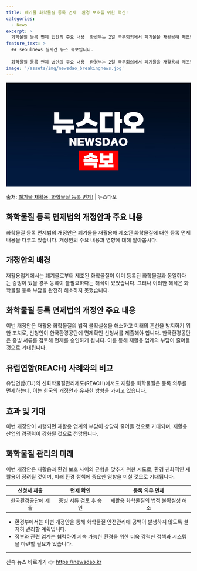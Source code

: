 ```yaml
---
title: 폐기물 화학물질 등록 면제  환경 보호를 위한 혁신!
categories:
  - News
excerpt: >
  화학물질 등록 면제 법안의 주요 내용  환경부는 2일 국무회의에서 폐기물을 재활용해 제조한 화학물질에 대한 …
feature_text: >
  ## seoulnews 실시간 뉴스 속보입니다.

  화학물질 등록 면제 법안의 주요 내용  환경부는 2일 국무회의에서 폐기물을 재활용해 제조한 화학물질에 대한 …
image: '/assets/img/newsdao_breakingnews.jpg'
---
```


![뉴스다오 속보](/assets/img/newsdao_breakingnews.jpg)

<p>출처: <a href="https://newsdao.kr/4556" rel="dofollow">폐기물 재활용, 화학물질 등록 면제!</a> | 뉴스다오</p>

<h2 data-ke-size="size26">화학물질 등록 면제법의 개정안과 주요 내용</h2>
<p data-ke-size="size16">화학물질 등록 면제법의 개정안은 폐기물을 재활용해 제조된 화학물질에 대한 등록 면제 내용을 다루고 있습니다. 개정안의 주요 내용과 영향에 대해 알아봅시다.</p>

<h2 data-ke-size="size26">개정안의 배경</h2>
<p data-ke-size="size16">재활용업계에서는 폐기물로부터 제조된 화학물질이 이미 등록된 화학물질과 동일하다는 증빙이 있을 경우 등록이 불필요하다는 해석이 있었습니다. 그러나 이러한 해석은 화학물질 등록 부담을 완전히 해소하지 못했습니다.</p>

<h2 data-ke-size="size26">화학물질 등록 면제법의 개정안 주요 내용</h2>
<p data-ke-size="size16">이번 개정안은 재활용 화학물질의 법적 불확실성을 해소하고 미래의 혼선을 방지하기 위한 조치로, 신청인이 한국환경공단에 면제확인 신청서를 제출해야 합니다. 한국환경공단은 증빙 서류를 검토해 면제를 승인하게 됩니다. 이를 통해 재활용 업계의 부담이 줄어들 것으로 기대됩니다.</p>

<h2 data-ke-size="size26">유럽연합(REACH) 사례와의 비교</h2>
<p data-ke-size="size16">유럽연합(EU)의 신화학물질관리제도(REACH)에서도 재활용 화학물질은 등록 의무를 면제하는데, 이는 한국의 개정안과 유사한 방향을 가지고 있습니다.</p>

<h2 data-ke-size="size26">효과 및 기대</h2>
<p data-ke-size="size16">이번 개정안이 시행되면 재활용 업계의 부담이 상당히 줄어들 것으로 기대되며, 재활용 산업의 경쟁력이 강화될 것으로 전망됩니다.</p>

<h2 data-ke-size="size26">화학물질 관리의 미래</h2>
<p data-ke-size="size16">이번 개정안은 재활용과 환경 보호 사이의 균형을 맞추기 위한 시도로, 환경 친화적인 재활용이 장려될 것이며, 미래 환경 정책에 중요한 영향을 미칠 것으로 기대됩니다.</p>

<table>
	<thead>
		<tr>
			<th style="text-align: center;">신청서 제출</th>
			<th style="text-align: center;">면제 확인</th>
			<th style="text-align: center;">등록 의무 면제</th>
		</tr>
	</thead>
	<tbody>
		<tr>
			<td style="text-align: center;">한국환경공단에 제출</td>
			<td style="text-align: center;">증빙 서류 검토 후 승인</td>
			<td style="text-align: center;">재활용 화학물질의 법적 불확실성 해소</td>
		</tr>
	</tbody>
</table>

<ul>
	<li>환경부에서는 이번 개정안을 통해 화학물질 안전관리에 공백이 발생하지 않도록 철저히 관리할 계획입니다.</li>
	<li>정부와 관련 업계는 협력하여 지속 가능한 환경을 위한 더욱 강력한 정책과 시스템을 마련할 필요가 있습니다.</li>
</ul>
<hr> 

신속 뉴스 바로가기 👉 <a href="https://newsdao.kr" rel="dofollow">https://newsdao.kr</a>


